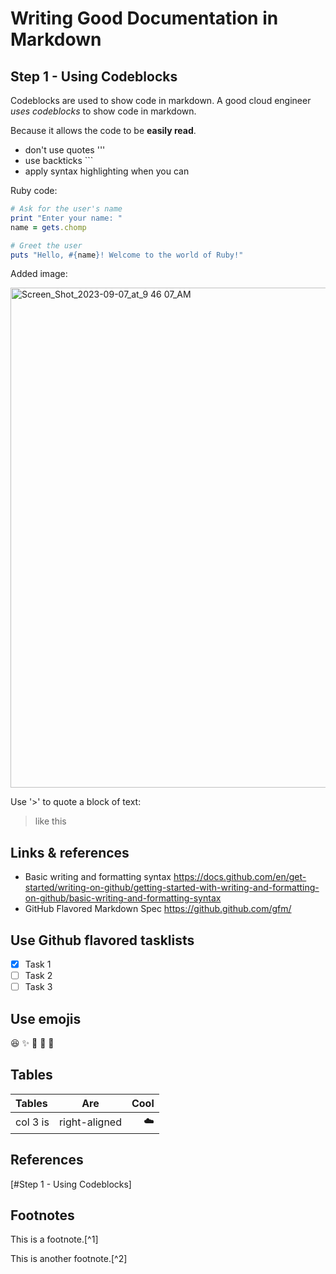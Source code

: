 # Writing Good Documentation in Markdown

## Step 1 - Using Codeblocks

Codeblocks are used to show code in markdown.
A good cloud engineer *uses codeblocks* to show code in markdown.

Because it allows the code to be **easily read**.

- don't use quotes '''
- use backticks ```
- apply syntax highlighting when you can

Ruby code:

```ruby
# Ask for the user's name
print "Enter your name: "
name = gets.chomp

# Greet the user
puts "Hello, #{name}! Welcome to the world of Ruby!"
```
Added image:

<img width="800" alt="Screen_Shot_2023-09-07_at_9 46 07_AM" src="https://github.com/eggressive/github-docs-example/assets/47664474/7c474bbf-78f9-47df-980f-0464105409a5">

Use '>' to quote a block of text:

> like this
>

## Links & references
- Basic writing and formatting syntax https://docs.github.com/en/get-started/writing-on-github/getting-started-with-writing-and-formatting-on-github/basic-writing-and-formatting-syntax
- GitHub Flavored Markdown Spec https://github.github.com/gfm/

## Use Github flavored tasklists

- [x] Task 1
- [ ] Task 2
- [ ] Task 3

## Use emojis

:laughing: :sparkles: :camel: :tada: :rocket:

## Tables

| Tables        | Are           | Cool  |
| :------------- |-------------| -----:|
| col 3 is      | right-aligned |:cloud: |

## References

[#Step 1 - Using Codeblocks]

## Footnotes

This is a footnote.[^1]

This is another footnote.[^2]
